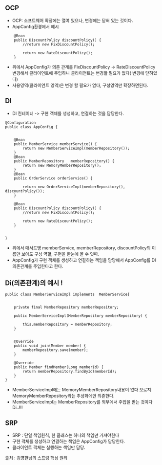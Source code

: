 ## OCP

-   OCP: 소프트웨어 확장에는 열여 있으나, 변경에는 닫혀 있는 것이다.
-   AppConfig환경에서 예시

```
    @Bean
    public DiscountPolicy discountPolicy() {
        //return new FixDiscountPolicy();

        return new RateDiscountPolicy();
    }
```

-   위에서 AppConfig가 의존 관계를 FixDiscountPolicy -> RateDiscountPolicy 변경해서 클라이언트에 주입하니 클라이언트는 변경할 필요가 없다( 변경에 닫혀있다)
-   사용영역(클라이언트 영역)은 변경 할 필요가 없다, 구성영역만 확장하면된다.

## DI

-   DI 컨테이너 -> 구현 객체를 생성하고, 연결하는 것을 담당한다.

```
@Configuration
public class AppConfig {


    @Bean
    public MemberService memberService() {
        return new MemberServiceImpl(memberRepository());
    }
    @Bean
    public MemberRepository   memberRepository() {
        return new MemoryMemberRepository();
    }
    @Bean
    public OrderService orderService() {

        return new OrderServiceImpl(memberRepository(), discountPolicy());
    }

    @Bean
    public DiscountPolicy discountPolicy() {
        //return new FixDiscountPolicy();

        return new RateDiscountPolicy();
    }


}
```

-   위에서 매서드명 memberService, memberRepository, discountPolicy의 이름만 보아도 구성 역할, 구현을 한눈에 볼 수 잇따.
-   AppConfig가 구현 객체를 생성하고 연결하는 책임을 담당해서 AppConfig를 DI 의존관계를 주입한다고 한다.

## Di(의존관계)의 예시 !

```
public class MemberServiceImpl implements  MemberService{


    private final MemberRepository memberRepository;

    public MemberServiceImpl(MemberRepository memberRepository) {

        this.memberRepository = memberRepository;
    }


    @Override
    public void join(Member member) {
        memberRepository.save(member);
    }

    @Override
    public Member findMember(Long memberId) {
        return memberRepository.findById(memberId);
    }
}
```

-   MemberServiceImpl에는 MemoryMemberRepository내용이 없다 오로지 MemoryMemberRepository라는 추상화에만 의존한다.
-   MemberServiceImpl는 MemberRepository를 외부에서 주입을 받는 것이다 Di..!!!

## SRP

-   SRP : 단일 책임원칙, 한 클래스는 하나의 책임만 가져야한다
-   구현 객체를 생성하고 연결하는 책임은 AppConfig가 담당한다.
-   클라이언트 객체는 실행하는 책임만 담당.

출처 : 김영한님의 스프링 핵심 원리